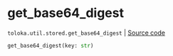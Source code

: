 # get_base64_digest
`toloka.util.stored.get_base64_digest` | [Source code](https://github.com/Toloka/toloka-kit/blob/v1.1.4/src/util/stored.py#L24)

```python
get_base64_digest(key: str)
```

